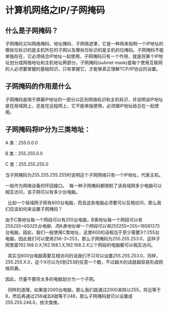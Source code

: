 # 计算机网络之IP/子网掩码

## 什么是子网掩码？

  子网掩码又叫网络掩码、地址掩码、子网络遮罩，它是一种用来指明一个IP地址的哪些位标识的是主机所在的子网以及哪些位标识的是主机的位掩码。子网掩码不能单独存在，它必须结合IP地址一起使用。子网掩码只有一个作用，就是将某个IP地址划分成网络地址和主机地址两部分。子网掩码(subnet mask)是每个使用互联网的人必须要掌握的基础知识，只有掌握它，才能够真正理解TCP/IP协议的设置。

## 子网掩码的作用是什么

  子网掩码是用于屏蔽IP地址的一部分以区别网络标识和主机标识，并说明该IP地址是在局域网上，还是在远程网上，它不能单独使用，必须跟IP地址结合在一起使用。

## 子网掩码将IP分为三类地址：

A 类：255.0.0.0

B 类：255.255.0.0

C 类：255.255.255.0  

当子网掩码为255.255.255.255时说明这个子网网络只有一个IP地址，代表主机。

一般作为网络设备的环回接口。  每一种子网掩码都限制了该局域网多少电脑可以相互访问，该子网可以有多少台电脑。

  比如一个局域网子网有600台电脑，而且这些电脑必须要可以互相访问，那么我们应该如何来设置子网掩码？ 

 由于C类地址每一个网段可以有255台电脑，B类地址每一个网段可以有255*255=65025台电脑，而A类地址每一个网段可以有255*255*255=16581375台电脑，因此，我们一般使用C类地址，这里600的话相当于至少需要3个255台电脑，因此我们可以使用256-3=253，那么子网掩码为255.255.253.0，这样子网里面192.168.0.X,192.168.1.X,192.168.2.X三个网段的电脑都可以相互访问。

  其实当600台电脑需要互相访问的话我们不只可以设置255.255.253.0，同样，255.255.X.0，这个X可以为0到253的任意一个数，不过越大的话就越容易形成网络风暴。

因此，尽量不要将太多的电脑划分为一个子网。

  同样的道理，如果是2000台电脑，那么我们就通过2000来除以255，将近等于8，然后再通过256减去8就等于248，那么子网掩码就可以设置成255.255.248.0，依次类推。 